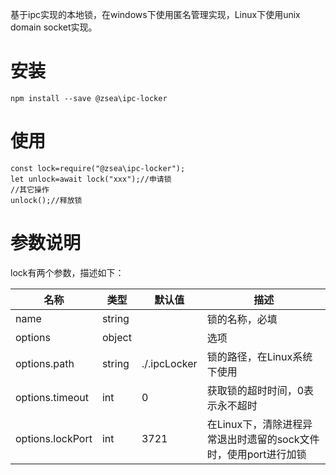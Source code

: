 基于ipc实现的本地锁，在windows下使用匿名管理实现，Linux下使用unix domain socket实现。

# 安装

```
npm install --save @zsea\ipc-locker
```

# 使用

```
const lock=require("@zsea\ipc-locker");
let unlock=await lock("xxx");//申请锁
//其它操作
unlock();//释放锁
```

# 参数说明

lock有两个参数，描述如下：

|名称|类型|默认值|描述|
|---|---|---|---|
|name|string| | 锁的名称，必填|
|options|object| |选项|
|options.path|string|./.ipcLocker|锁的路径，在Linux系统下使用|
|options.timeout|int|0| 获取锁的超时时间，0表示永不超时|
|options.lockPort|int|3721|在Linux下，清除进程异常退出时遗留的sock文件时，使用port进行加锁|